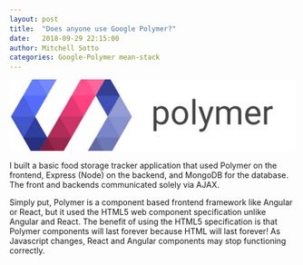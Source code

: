 ```yaml
---
layout: post
title:  "Does anyone use Google Polymer?"
date:   2018-09-29 22:15:00
author: Mitchell Sotto
categories: Google-Polymer mean-stack
---
```

![Record Quest](/assets/polymer.jpeg)

I built a basic food storage tracker application that used Polymer on the frontend, Express (Node) on the backend, and MongoDB for the database. The front and backends communicated solely via AJAX.

Simply put, Polymer is a component based frontend framework like Angular or React, but it used the HTML5 web component specification unlike Angular and React. The benefit of using the HTML5 specification is that Polymer components will last forever because HTML will last forever! As Javascript changes, React and Angular components may stop functioning correctly.

